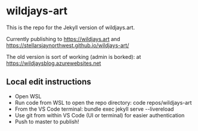 # wildjays-art

This is the repo for the Jekyll version of wildjays.art.

Currently publishing to https://wildjays.art and https://stellarsjaynorthwest.github.io/wildjays-art/

The old version is sort of working (admin is borked): at https://wildjaysblog.azurewebsites.net

## Local edit instructions
- Open WSL
- Run code from WSL to open the repo directory: code repos/wildjays-art
- From the VS Code terminal: bundle exec jekyll serve --livereload
- Use git from within VS Code (UI or terminal) for easier authentication
- Push to master to publish!
